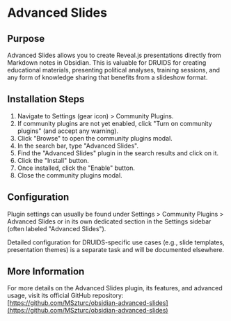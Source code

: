 # Advanced Slides

## Purpose

Advanced Slides allows you to create Reveal.js presentations directly from Markdown notes in Obsidian. This is valuable for DRUIDS for creating educational materials, presenting political analyses, training sessions, and any form of knowledge sharing that benefits from a slideshow format.

## Installation Steps

1.  Navigate to Settings (gear icon) > Community Plugins.
2.  If community plugins are not yet enabled, click "Turn on community plugins" (and accept any warning).
3.  Click "Browse" to open the community plugins modal.
4.  In the search bar, type "Advanced Slides".
5.  Find the "Advanced Slides" plugin in the search results and click on it.
6.  Click the "Install" button.
7.  Once installed, click the "Enable" button.
8.  Close the community plugins modal.

## Configuration

Plugin settings can usually be found under Settings > Community Plugins > Advanced Slides or in its own dedicated section in the Settings sidebar (often labeled "Advanced Slides").

Detailed configuration for DRUIDS-specific use cases (e.g., slide templates, presentation themes) is a separate task and will be documented elsewhere.

## More Information

For more details on the Advanced Slides plugin, its features, and advanced usage, visit its official GitHub repository:
[https://github.com/MSzturc/obsidian-advanced-slides](https://github.com/MSzturc/obsidian-advanced-slides)

